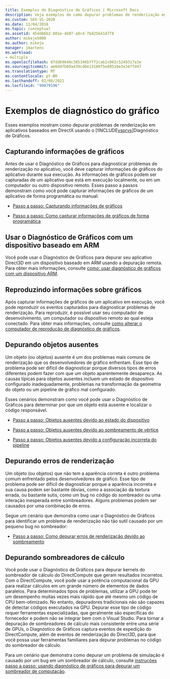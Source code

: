```yaml
---
title: Exemplos de Diagnóstico de Gráficos | Microsoft Docs
description: Veja exemplos de como depurar problemas de renderização em aplicativos baseados em DirectX usando o Visual Studio Diagnóstico de Gráficos.
ms.custom: SEO-VS-2020
ms.date: 11/04/2016
ms.topic: conceptual
ms.assetid: 45dd86b2-801e-4b07-a8c4-7bd25641d7f8
author: mikejo5000
ms.author: mikejo
manager: jmartens
ms.workload:
- multiple
ms.openlocfilehash: 07ddb9648c385346b7ff2cab2c082c5249317a3e
ms.sourcegitcommit: ae6d47b09a439cd0e13180f5e89510e3e347fd47
ms.translationtype: MT
ms.contentlocale: pt-BR
ms.lasthandoff: 02/08/2021
ms.locfileid: "99879196"
---
```

# <a name="graphics-diagnostics-examples"></a>Exemplos de diagnóstico do gráfico
Esses exemplos mostram como depurar problemas de renderização em aplicativos baseados em DirectX usando o [!INCLUDE[vsprvs](../../code-quality/includes/vsprvs_md.md)]Diagnóstico de Gráficos.

## <a name="capturing-graphics-information"></a>Capturando informações de gráficos
 Antes de usar o Diagnóstico de Gráficos para diagnosticar problemas de renderização no aplicativo, você deve capturar informações de gráficos do aplicativo durante sua execução. As informações de gráficos podem ser capturadas de um aplicativo que está em execução localmente, ou em um computador ou outro dispositivo remoto. Esses passo a passos demonstram como você pode capturar informações de gráficos de um aplicativo de forma programática ou manual:

- [Passo a passo: Capturando informações de gráficos](walkthrough-capturing-graphics-information.md)

- [Passo a passo: Como capturar informações de gráficos de forma programática](walkthrough-capturing-graphics-information-programmatically.md)

## <a name="use-graphics-diagnostics-with-an-arm-based-device"></a>Usar o Diagnóstico de Gráficos com um dispositivo baseado em ARM
 Você pode usar o Diagnóstico de Gráficos para depurar seu aplicativo Direct3D em um dispositivo baseado em ARM usando a depuração remota. Para obter mais informações, consulte [como: usar diagnóstico de gráficos com um dispositivo ARM](graphics-diagnostics-examples.md).

## <a name="playing-back-graphics-information"></a>Reproduzindo informações sobre gráficos
 Após capturar informações de gráficos de um aplicativo em execução, você pode reproduzir os eventos capturados para diagnosticar problemas de renderização. Para reproduzir, é possível usar seu computador de desenvolvimento, um computador ou dispositivo remoto ao qual esteja conectado. Para obter mais informações, consulte [como alterar o computador de reprodução de diagnóstico de gráficos](how-to-change-the-graphics-diagnostics-playback-machine.md).

## <a name="debugging-missing-objects"></a>Depurando objetos ausentes
 Um objeto (ou objetos) ausente é um dos problemas mais comuns de renderização que os desenvolvedores de gráfico enfrentam. Esse tipo de problema pode ser difícil de diagnosticar porque diversos tipos de erros diferentes podem fazer com que um objeto aparentemente desapareça. As causas típicas para objetos ausentes incluem um estado de dispositivo configurado inadequadamente, problemas na transformação da geometria do objeto ou um pipeline de gráfico mal configurado.

 Esses cenários demonstram como você pode usar o Diagnóstico de Gráficos para determinar por que um objeto está ausente e localizar o código responsável.

- [Passo a passo: Objetos ausentes devido ao estado do dispositivo](walkthrough-missing-objects-due-to-device-state.md)

- [Passo a passo: Objetos ausentes devido ao sombreamento de vértice](walkthrough-missing-objects-due-to-vertex-shading.md)

- [Passo a passo: Objetos ausentes devido a configuração incorreta do pipeline](walkthrough-missing-objects-due-to-misconfigured-pipeline.md)

## <a name="debugging-rendering-errors"></a>Depurando erros de renderização
 Um objeto (ou objetos) que não tem a aparência correta é outro problema comum enfrentado pelos desenvolvedores de gráfico. Esse tipo de problema pode ser difícil de diagnosticar porque a aparência incorreta e sua causa podem ser bastante óbvias, como a associação da textura errada, ou bastante sutis, como um bug no código do sombreador ou uma interação inesperada entre sombreadores. Alguns problemas podem ser causados por uma combinação de erros.

 Segue um cenário que demonstra como usar o Diagnóstico de Gráficos para identificar um problema de renderização não tão sutil causado por um pequeno bug no sombreador:

- [Passo a passo: Como depurar erros de renderização devido ao sombreamento](walkthrough-debugging-rendering-errors-due-to-shading.md)

## <a name="debugging-compute-shaders"></a>Depurando sombreadores de cálculo
 Você pode usar o Diagnóstico de Gráficos para depurar kernels do sombreador de cálculo do DirectCompute que geram resultados incorretos. Com o DirectCompute, você pode usar a potência computacional da GPU para realizar cálculos em um grande número de elementos de dados paralelos. Para determinados tipos de problemas, utilizar a GPU pode ter um desempenho muitas vezes mais rápido que até mesmo um código de CPU bem-otimizado. No entanto, depuradores tradicionais não são capazes de detectar códigos executados na GPU. Depurar esse tipo de código requer ferramentas especializadas, que geralmente são específicas do fornecedor e podem não se integrar bem com o Visual Studio. Para tornar a depuração de sombreadores de cálculo mais consistente entre uma série de GPUs, o Diagnóstico de Gráficos captura eventos de expedição do DirectCompute, além de eventos de renderização do Direct3D, para que você possa usar ferramentas familiares para depurar problemas no código do sombreador de cálculo.

 Para um cenário que demonstra como depurar um problema de simulação é causado por um bug em um sombreador de cálculo, consulte [instruções passo a passo: usando diagnóstico de gráficos para depurar um sombreador de computação](walkthrough-using-graphics-diagnostics-to-debug-a-compute-shader.md).